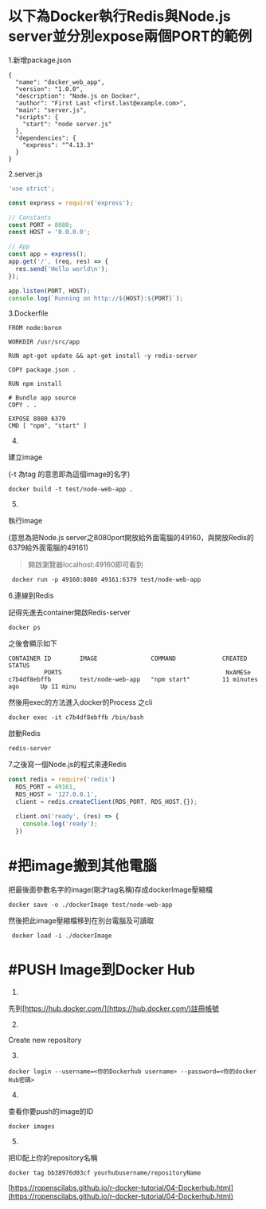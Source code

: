 # 以下為Docker執行Redis與Node.js server並分別expose兩個PORT的範例

1.新增package.json

```
{
  "name": "docker_web_app",
  "version": "1.0.0",
  "description": "Node.js on Docker",
  "author": "First Last <first.last@example.com>",
  "main": "server.js",
  "scripts": {
    "start": "node server.js"
  },
  "dependencies": {
    "express": "^4.13.3"
  }
}
```

2.server.js

```js
'use strict';

const express = require('express');

// Constants
const PORT = 8080;
const HOST = '0.0.0.0';

// App
const app = express();
app.get('/', (req, res) => {
  res.send('Hello world\n');
});

app.listen(PORT, HOST);
console.log(`Running on http://${HOST}:${PORT}`);
```

3.Dockerfile

```
FROM node:boron

WORKDIR /usr/src/app

RUN apt-get update && apt-get install -y redis-server

COPY package.json .

RUN npm install

# Bundle app source
COPY . .

EXPOSE 8080 6379
CMD [ "npm", "start" ]
```

4.

建立image

\(-t 為tag 的意思即為這個image的名字\)

```
docker build -t test/node-web-app .
```

5.

執行image

\(意思為把Node.js server之8080port開放給外面電腦的49160，與開放Redis的6379給外面電腦的49161\)

> 開啟瀏覽器localhost:49160即可看到

```
 docker run -p 49160:8080 49161:6379 test/node-web-app
```

6.連線到Redis

記得先進去container開啟Redis-server

```
docker ps
```

之後會顯示如下

```
CONTAINER ID        IMAGE               COMMAND             CREATED             STATUS
          PORTS                                              NxAMESe
c7b4df8ebffb        test/node-web-app   "npm start"         11 minutes ago      Up 11 minu
```

然後用exec的方法進入docker的Process 之cli

```
docker exec -it c7b4df8ebffb /bin/bash
```

啟動Redis

```
redis-server
```

7.之後寫一個Node.js的程式來連Redis

```js
const redis = require('redis')
  RDS_PORT = 49161,
  RDS_HOST = '127.0.0.1',
  client = redis.createClient(RDS_PORT, RDS_HOST,{});

  client.on('ready', (res) => {
    console.log('ready');
  })
```

# \#把image搬到其他電腦

把最後面參數名字的image\(剛才tag名稱\)存成dockerImage壓縮檔

```
docker save -o ./dockerImage test/node-web-app
```

然後把此image壓縮檔移到在別台電腦及可讀取

```
 docker load -i ./dockerImage
```

# \#PUSH Image到Docker Hub

1.

先到[https://hub.docker.com/](https://hub.docker.com/)註冊帳號

2.

Create new repository

3.

```
docker login --username=<你的Dockerhub username> --password=<你的docker Hub密碼>
```

4.

查看你要push的image的ID

```
docker images
```

5.

把ID配上你的repository名稱

```
docker tag bb38976d03cf yourhubusername/repositoryName
```



[https://ropenscilabs.github.io/r-docker-tutorial/04-Dockerhub.html](https://ropenscilabs.github.io/r-docker-tutorial/04-Dockerhub.html)

